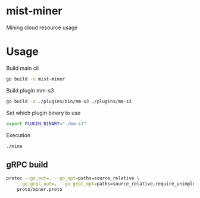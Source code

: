 # mist-miner
Mining cloud resource usage

# Usage
Build main cli
```bash
go build -o mist-miner
```
Build plugin mm-s3
```bash
go build -o ./plugins/bin/mm-s3 ./plugins/mm-s3
```
Set which plugin binary to use
```bash
export PLUGIN_BINARY="./mm-s3"
```
Execution
```bash
./mine
```

## gRPC build
```bash
protoc --go_out=. --go_opt=paths=source_relative \
    --go-grpc_out=. --go-grpc_opt=paths=source_relative,require_unimplemented_servers=false \
    proto/miner.proto
```
